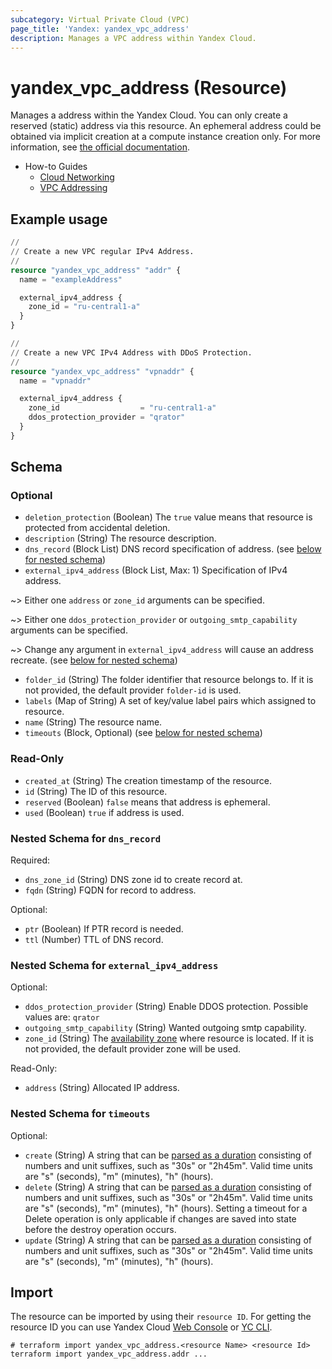 ```yaml
---
subcategory: Virtual Private Cloud (VPC)
page_title: 'Yandex: yandex_vpc_address'
description: Manages a VPC address within Yandex Cloud.
---
```


# yandex_vpc_address (Resource)

Manages a address within the Yandex Cloud. You can only create a reserved (static) address via this resource. An ephemeral address could be obtained via implicit creation at a compute instance creation only. For more information, see [the official documentation](https://yandex.cloud/docs/vpc/concepts/address).

* How-to Guides
  * [Cloud Networking](https://yandex.cloud/docs/vpc/)
  * [VPC Addressing](https://yandex.cloud/docs/vpc/concepts/address)

## Example usage

```terraform
//
// Create a new VPC regular IPv4 Address.
//
resource "yandex_vpc_address" "addr" {
  name = "exampleAddress"

  external_ipv4_address {
    zone_id = "ru-central1-a"
  }
}
```

```terraform
//
// Create a new VPC IPv4 Address with DDoS Protection.
//
resource "yandex_vpc_address" "vpnaddr" {
  name = "vpnaddr"

  external_ipv4_address {
    zone_id                  = "ru-central1-a"
    ddos_protection_provider = "qrator"
  }
}
```

<!-- schema generated by tfplugindocs -->
## Schema

### Optional

- `deletion_protection` (Boolean) The `true` value means that resource is protected from accidental deletion.
- `description` (String) The resource description.
- `dns_record` (Block List) DNS record specification of address. (see [below for nested schema](#nestedblock--dns_record))
- `external_ipv4_address` (Block List, Max: 1) Specification of IPv4 address.

~> Either one `address` or `zone_id` arguments can be specified.

~> Either one `ddos_protection_provider` or `outgoing_smtp_capability` arguments can be specified.

~> Change any argument in `external_ipv4_address` will cause an address recreate. (see [below for nested schema](#nestedblock--external_ipv4_address))
- `folder_id` (String) The folder identifier that resource belongs to. If it is not provided, the default provider `folder-id` is used.
- `labels` (Map of String) A set of key/value label pairs which assigned to resource.
- `name` (String) The resource name.
- `timeouts` (Block, Optional) (see [below for nested schema](#nestedblock--timeouts))

### Read-Only

- `created_at` (String) The creation timestamp of the resource.
- `id` (String) The ID of this resource.
- `reserved` (Boolean) `false` means that address is ephemeral.
- `used` (Boolean) `true` if address is used.

<a id="nestedblock--dns_record"></a>
### Nested Schema for `dns_record`

Required:

- `dns_zone_id` (String) DNS zone id to create record at.
- `fqdn` (String) FQDN for record to address.

Optional:

- `ptr` (Boolean) If PTR record is needed.
- `ttl` (Number) TTL of DNS record.


<a id="nestedblock--external_ipv4_address"></a>
### Nested Schema for `external_ipv4_address`

Optional:

- `ddos_protection_provider` (String) Enable DDOS protection. Possible values are: `qrator`
- `outgoing_smtp_capability` (String) Wanted outgoing smtp capability.
- `zone_id` (String) The [availability zone](https://yandex.cloud/docs/overview/concepts/geo-scope) where resource is located. If it is not provided, the default provider zone will be used.

Read-Only:

- `address` (String) Allocated IP address.


<a id="nestedblock--timeouts"></a>
### Nested Schema for `timeouts`

Optional:

- `create` (String) A string that can be [parsed as a duration](https://pkg.go.dev/time#ParseDuration) consisting of numbers and unit suffixes, such as "30s" or "2h45m". Valid time units are "s" (seconds), "m" (minutes), "h" (hours).
- `delete` (String) A string that can be [parsed as a duration](https://pkg.go.dev/time#ParseDuration) consisting of numbers and unit suffixes, such as "30s" or "2h45m". Valid time units are "s" (seconds), "m" (minutes), "h" (hours). Setting a timeout for a Delete operation is only applicable if changes are saved into state before the destroy operation occurs.
- `update` (String) A string that can be [parsed as a duration](https://pkg.go.dev/time#ParseDuration) consisting of numbers and unit suffixes, such as "30s" or "2h45m". Valid time units are "s" (seconds), "m" (minutes), "h" (hours).

## Import

The resource can be imported by using their `resource ID`. For getting the resource ID you can use Yandex Cloud [Web Console](https://console.yandex.cloud) or [YC CLI](https://yandex.cloud/docs/cli/quickstart).

```shell
# terraform import yandex_vpc_address.<resource Name> <resource Id>
terraform import yandex_vpc_address.addr ...
```
